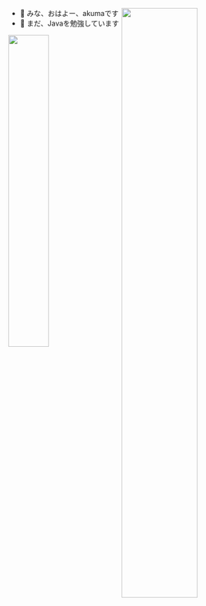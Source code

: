 <!---
giegieSong/giegieSong is a ✨ special ✨ repository because its `README.md` (this file) appears on your GitHub profile.
You can click the Preview link to take a look at your changes.
--->

[<img align="right" width="55%" src="https://github-readme-stats.vercel.app/api?username=akuma&show_icons=true&theme=tokyonight" />](https://github.com/giegieSong)

- 👋 みな、おはよー、akumaです
- 📖 まだ、Javaを勉強しています

[<img align="left" width="40%"  src="https://github-readme-stats.vercel.app/api/top-langs?username=giegieSong&layout=compact" />](https://github.com/giegieSong)
